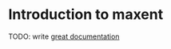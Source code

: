 # Introduction to maxent

TODO: write [great documentation](http://jacobian.org/writing/what-to-write/)

